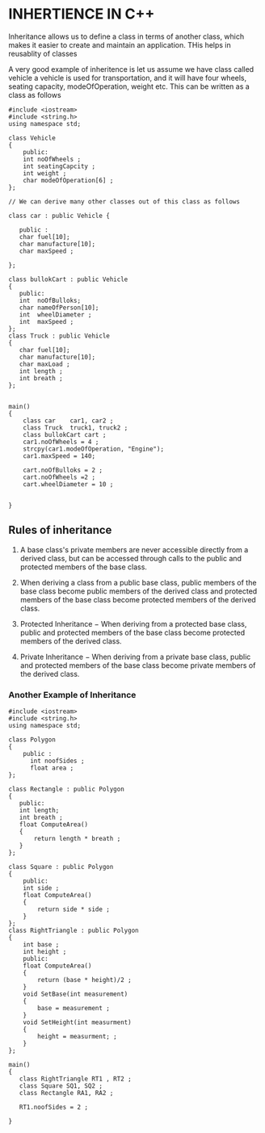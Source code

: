 # INHERTIENCE IN C++

Inheritance allows us to define a class in terms of another class, which makes it easier to create and maintain an application. THis helps in reusablity of classes

A very good example of inheritence is let us assume we have class called vehicle a vehicle is used for transportation, and it will have four wheels, seating capacity, modeOfOperation, weight etc. This can be written as a class as follows
````
#include <iostream>
#include <string.h>
using namespace std;

class Vehicle
{
	public:
    int noOfWheels ;
    int seatingCapcity ;
    int weight ;
    char modeOfOperation[6] ;
};

// We can derive many other classes out of this class as follows

class car : public Vehicle {

   public :
   char fuel[10];
   char manufacture[10];
   char maxSpeed ;
   
};

class bullokCart : public Vehicle
{
   public:
   int  noOfBulloks;
   char nameOfPerson[10];
   int  wheelDiameter ;
   int  maxSpeed ;
};
class Truck : public Vehicle
{
   char fuel[10];
   char manufacture[10];
   char maxLoad ;
   int length ;
   int breath ;   
};


main()
{
    class car    car1, car2 ;
    class Truck  truck1, truck2 ;
    class bullokCart cart ;
    car1.noOfWheels = 4 ;
    strcpy(car1.modeOfOperation, "Engine");
    car1.maxSpeed = 140;
    
    cart.noOfBulloks = 2 ;
    cart.noOfWheels =2 ;
    cart.wheelDiameter = 10 ;
    
    
}
````

## Rules of inheritance

1. A base class's private members are never accessible directly from a derived class, but can be accessed through calls to the public and protected members of the base class.

1. When deriving a class from a public base class, public members of the base class become public members of the derived class and protected members of the base class become protected members of the derived class.

1. Protected Inheritance − When deriving from a protected base class, public and protected members of the base class become protected members of the derived class.

1. Private Inheritance − When deriving from a private base class, public and protected members of the base class become private members of the derived class.

### Another Example of Inheritance

````
#include <iostream>
#include <string.h>
using namespace std;

class Polygon
{
    public :
	  int noofSides ;
	  float area ;
};

class Rectangle : public Polygon 
{
   public:
   int length;
   int breath ;
   float ComputeArea()
   {
   	   return length * breath ;
   }
};

class Square : public Polygon
{
	public:
	int side ;
	float ComputeArea()
	{
		return side * side ;
	}
};
class RightTriangle : public Polygon
{
	int base ;
	int height ;
	public:
	float ComputeArea()
	{
		return (base * height)/2 ;
	}
	void SetBase(int measurement)
	{
		base = measurement ;
	}
	void SetHeight(int measurment)
	{
		height = measurment; ;
	}
};

main()
{
   class RightTriangle RT1 , RT2 ;
   class Square SQ1, SQ2 ;
   class Rectangle RA1, RA2 ;
   
   RT1.noofSides = 2 ;
    
}
`````


